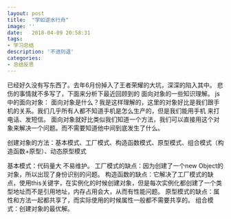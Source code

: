 ```yaml
---
layout: post
title:  "学如逆水行舟"
image: ''
date:   2018-04-09 20:58:31
tags: 
- 学习总结
description: '不进则退'
categories:
- 总结反思
---
```

 
 

已经好久没有写东西了。去年6月份掉入了王者荣耀的大坑，深深的陷入其中。 悲伤的事情就不多写了，下面来分析下最近回顾到的
面向对象的一些知识理解。
js中的面向对象：
面向对象是什么？我是这样理解的，这里的对象好比是我们跟手机的关系。我们几乎所有人都不知道手机是怎么生产的，但是我们能用手机
来打电话、发短信。 面向对象就好比类似我们知道一个方法，我们可以直接用这个对象来解决一个问题。而不需要知道他中间到底发生了什么。

创建对象的方法：基本模式、工厂模式、构造函数模式、原型模式、组合模式（构造函数+原型）、动态原型模式

基本模式：代码量大 不易维护。
工厂模式的缺点：因为创建了一个new Object的对象，所以出现了身份识别的问题。
构造函数的缺点：它解决了工厂模式的缺点，使用this关键字，在实例化的时候创建对象，但是每次实例化都创建了一个类型地址而不是引用地址，内存占用会大，从而有性能问题。
原型模式的缺点：属性和方法一起都共享了，而实际使用的时候属性一般都不需要共享的。
组合模式：创建对象的最优解。
	
	

